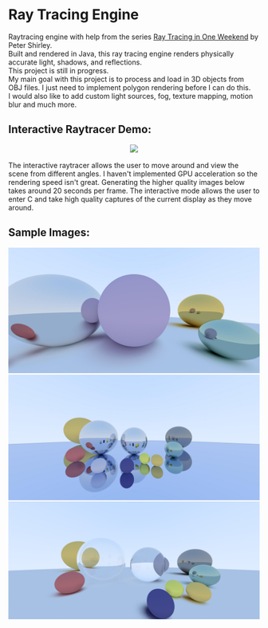 # Ray Tracing Engine
Raytracing engine with help from the series [Ray Tracing in One Weekend](https://raytracing.github.io/) by Peter Shirley.  
Built and rendered in Java, this ray tracing engine renders physically accurate light, shadows, and reflections.  
This project is still in progress.  
My main goal with this project is to process and load in 3D objects from OBJ files. I just need to implement polygon rendering before I can do this.  
I would also like to add custom light sources, fog, texture mapping, motion blur and much more.  

## Interactive Raytracer Demo:  
<p align="center">
<img src="https://github.com/carlgombert/Raytracer/blob/main/raytracer/Images/inter_demo.gif"/>
</p>

The interactive raytracer allows the user to move around and view the scene from different angles. I haven't implemented GPU acceleration so the rendering speed isn't great. Generating the higher quality images below takes around 20 seconds per frame. The interactive mode allows the user to enter C and take high quality captures of the current display as they move around.
  
## Sample Images:
![This is an image](https://github.com/carlgombert/Raytracer/blob/main/raytracer/Images/progress3.jpg)
![This is an image](https://github.com/carlgombert/Raytracer/blob/main/raytracer/Images/progress4.jpg)  
![This is an image](https://github.com/carlgombert/Raytracer/blob/main/raytracer/Images/progress5.png)  
